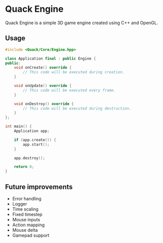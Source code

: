 # Quack Engine

Quack Engine is a simple 3D game engine created using C++ and OpenGL.

## Usage
```C++
#include <Quack/Core/Engine.hpp>

class Application final : public Engine {
public:
    void onCreate() override {
        // This code will be executed during creation.
    }

    void onUpdate() override {
        // This code will be executed every frame.
    }

    void onDestroy() override {
        // This code will be executed during destruction.
    }
};

int main() {
    Application app;

    if (app.create()) {
        app.start();
    }

    app.destroy();

    return 0;
}
```

## Future improvements
- Error handling
- Logger
- Time scaling
- Fixed timestep
- Mouse inputs
- Action mapping
- Mouse delta
- Gamepad support
